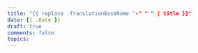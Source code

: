 ```yaml
---
title: "{{ replace .TranslationBaseName "-" " " | title }}"
date: {{ .Date }}
draft: true
comments: false
topics: 
---
```




<!--more--> 

<!-- {{< highlight plaintext>}}
{{< /highlight >}} -->

